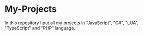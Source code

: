 # My-Projects
In this repository I put all my projects in "JavaScript", "C#", "LUA", "TypeScript" and "PHP" language.
